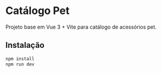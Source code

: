 # Catálogo Pet

Projeto base em Vue 3 + Vite para catálogo de acessórios pet.

## Instalação

```bash
npm install
npm run dev
```
